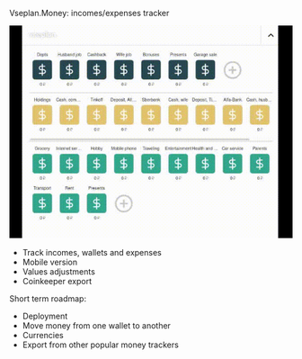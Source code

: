 Vseplan.Money: incomes/expenses tracker

![demo](public/assets/demo.gif)

* Track incomes, wallets and expenses
* Mobile version
* Values adjustments
* Coinkeeper export

Short term roadmap:

* Deployment
* Move money from one wallet to another
* Currencies
* Export from other popular money trackers
